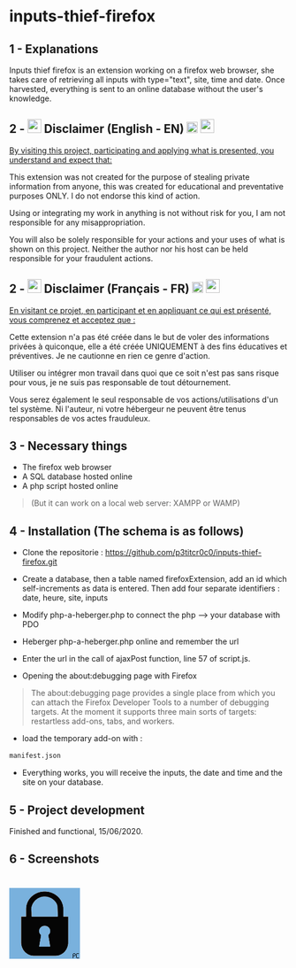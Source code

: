 # inputs-thief-firefox

## 1 - Explanations

Inputs thief firefox is an extension working on a firefox web browser, she takes care of retrieving all inputs with type="text", site, time and date. Once harvested, everything is sent to an online database without the user's knowledge.

## 2 - <img src="https://www.reed-sensor.com/wp-content/uploads/icon_disclaimer.jpg" width="25" height="25"> Disclaimer (English - EN) <img src="https://images.emojiterra.com/google/android-10/128px/1f1ec-1f1e7.png" width="20" height="20"> <img src="https://www.reed-sensor.com/wp-content/uploads/icon_disclaimer.jpg" width="25" height="25">

<ins>By visiting this project, participating and applying what is presented, you understand and expect that:</ins>

This extension was not created for the purpose of stealing private information from anyone, this was created for educational and preventative purposes ONLY. I do not endorse this kind of action.

Using or integrating my work in anything is not without risk for you, I am not responsible for any misappropriation.

You will also be solely responsible for your actions and your uses of what is shown on this project. Neither the author nor his host can be held responsible for your fraudulent actions.

## 2 - <img src="https://www.reed-sensor.com/wp-content/uploads/icon_disclaimer.jpg" width="25" height="25"> Disclaimer (Français - FR) <img src="https://images.emojiterra.com/google/android-10/128px/1f1eb-1f1f7.png" width="20" height="20"> <img src="https://www.reed-sensor.com/wp-content/uploads/icon_disclaimer.jpg" width="25" height="25">

<ins>En visitant ce projet, en participant et en appliquant ce qui est présenté, vous comprenez et acceptez que :</in>

Cette extension n'a pas été créée dans le but de voler des informations privées à quiconque, elle a été créée UNIQUEMENT à des fins éducatives et préventives. Je ne cautionne en rien ce genre d'action.

Utiliser ou intégrer mon travail dans quoi que ce soit n'est pas sans risque pour vous, je ne suis pas responsable de tout détournement.

Vous serez également le seul responsable de vos actions/utilisations d'un tel système. Ni l'auteur, ni votre hébergeur ne peuvent être tenus responsables de vos actes frauduleux.


## 3 - Necessary things

* The firefox web browser
* A SQL database hosted online
* A php script hosted online

> (But it can work on a local web server: XAMPP or WAMP)

## 4 - Installation (The schema is as follows)

* Clone the repositorie : https://github.com/p3titcr0c0/inputs-thief-firefox.git

* Create a database, then a table named firefoxExtension, add an id which self-increments as data is entered. Then add four separate identifiers : date, heure, site, inputs

* Modify php-a-heberger.php to connect the php --> your database with PDO

* Heberger php-a-heberger.php online and remember the url

* Enter the url in the call of ajaxPost function, line 57 of script.js.

* Opening the about:debugging page with Firefox

> The about:debugging page provides a single place from which you can attach the Firefox Developer Tools to a number of debugging targets. At the moment it supports three main sorts of targets: restartless add-ons, tabs, and workers.

* load the temporary add-on with :
```bash
manifest.json
```

* Everything works, you will receive the inputs, the date and time and the site on your database.

## 5 - Project development

Finished and functional, 15/06/2020.

## 6 - Screenshots

#  ![demo](./logo.png)
